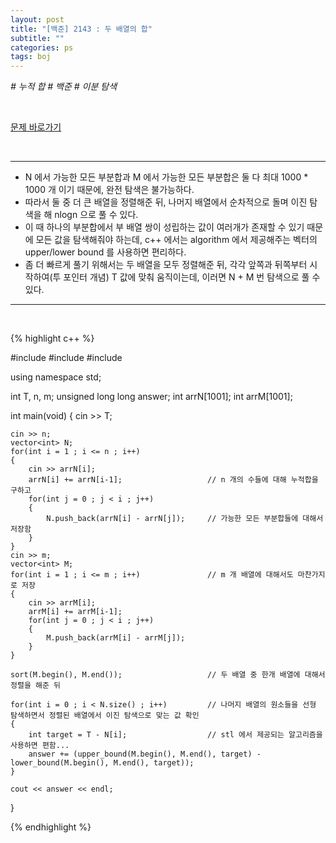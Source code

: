 ```yaml
---
layout: post
title: "[백준] 2143 : 두 배열의 합"
subtitle: ""
categories: ps
tags: boj
---
```


*# 누적 합 # 백준 # 이분 탐색*

<br>

[문제 바로가기](https://www.acmicpc.net/problem/2143)

<br>

---

- N 에서 가능한 모든 부분합과 M 에서 가능한 모든 부분합은 둘 다 최대 1000 * 1000 개 이기 때문에, 완전 탐색은 불가능하다.
- 따라서 둘 중 더 큰 배열을 정렬해준 뒤, 나머지 배열에서 순차적으로 돌며 이진 탐색을 해 nlogn 으로 풀 수 있다.
- 이 때 하나의 부분합에서 부 배열 쌍이 성립하는 값이 여러개가 존재할 수 있기 때문에 모든 값을 탐색해줘야 하는데, c++ 에서는 algorithm 에서 제공해주는 벡터의 upper/lower bound 를 사용하면 편리하다.
- 좀 더 빠르게 풀기 위해서는 두 배열을 모두 정렬해준 뒤, 각각 앞쪽과 뒤쪽부터 시작하여(투 포인터 개념) T 값에 맞춰 움직이는데, 이러면 N + M 번 탐색으로 풀 수 있다.

---
<br>

{% highlight c++ %}

#include <iostream>
#include <vector>
#include <algorithm>

using namespace std;

int T, n, m;
unsigned long long answer;
int arrN[1001];
int arrM[1001];

int main(void)
{
    cin >> T;
    
    cin >> n;
    vector<int> N;
    for(int i = 1 ; i <= n ; i++)
    {
        cin >> arrN[i];
        arrN[i] += arrN[i-1];                   // n 개의 수들에 대해 누적합을 구하고
        for(int j = 0 ; j < i ; j++)
        {
            N.push_back(arrN[i] - arrN[j]);     // 가능한 모든 부분합들에 대해서 저장함
        }
    }
    cin >> m;
    vector<int> M;
    for(int i = 1 ; i <= m ; i++)               // m 개 배열에 대해서도 마찬가지로 저장
    {
        cin >> arrM[i];
        arrM[i] += arrM[i-1];
        for(int j = 0 ; j < i ; j++)
        {
            M.push_back(arrM[i] - arrM[j]);
        }
    }

    sort(M.begin(), M.end());                   // 두 배열 중 한개 배열에 대해서 정렬을 해준 뒤

    for(int i = 0 ; i < N.size() ; i++)         // 나머지 배열의 원소들을 선형 탐색하면서 정렬된 배열에서 이진 탐색으로 맞는 값 확인
    {
        int target = T - N[i];                  // stl 에서 제공되는 알고리즘을 사용하면 편함...
        answer += (upper_bound(M.begin(), M.end(), target) - lower_bound(M.begin(), M.end(), target));
    }

    cout << answer << endl;
}

{% endhighlight %}

